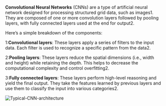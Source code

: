 **Convolutional Neural Networks** (CNNs) are a type of artificial neural network designed for processing structured grid data, such as images1. They are composed of one or more convolution layers followed by pooling layers, with fully connected layers used at the end for output2.

Here’s a simple breakdown of the components:

1:**Convolutional layers**: These layers apply a series of filters to the input data. Each filter is used to recognize a specific pattern from the data2.

2:**Pooling layers**: These layers reduce the spatial dimensions (i.e., width and height) while retaining the depth. This helps to decrease the computational complexity and control overfitting2.

3:**Fully connected layers**: These layers perform high-level reasoning and yield the final output. They take the features learned by previous layers and use them to classify the input into various categories2.

![Typical-CNN-architecture](https://github.com/Aryan-Jadon18/M-L-notes/assets/95238912/0440d153-2bd9-4adc-9eb3-9846126d5950)
